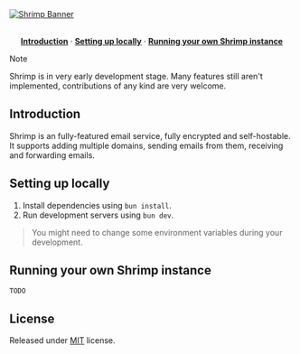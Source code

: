 <a href="https://github.com/filipkania/shrimp">
  <img alt="Shrimp Banner" src="https://github.com/filipkania/shrimp/assets/36205125/499fb140-7043-4ae4-932a-df477cbe04a3">
</a>
<br />
<br />
<p align="center">
  <a href="#introduction"><strong>Introduction</strong></a> ·
  <a href="#setting-up-locally"><strong>Setting up locally</strong></a> ·
  <a href="#running-your-own-shrimp-instance"><strong>Running your own Shrimp instance</strong></a>
</p>

> [!NOTE]
> Shrimp is in very early development stage. Many features still aren't implemented, contributions of any kind are very welcome.

## Introduction

Shrimp is an fully-featured email service, fully encrypted and self-hostable. It supports adding multiple domains, sending emails from them, receiving and forwarding emails.

## Setting up locally

1. Install dependencies using `bun install`.
2. Run development servers using `bun dev`.

> You might need to change some environment variables during your development.

## Running your own Shrimp instance

`TODO`

## License

Released under [MIT](/LICENSE) license.
